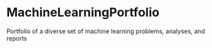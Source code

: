 # MachineLearningPortfolio
Portfolio of a diverse set of machine learning problems, analyses, and reports
